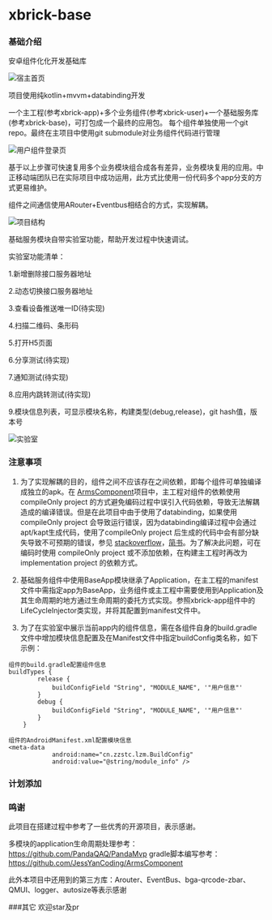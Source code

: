 # xbrick-base

### 基础介绍
安卓组件化化开发基础库

![宿主首页](https://raw.githubusercontent.com/zz-xlab/xbrick-app/master/pictures/app.png)



项目使用纯kotlin+mvvm+databinding开发

一个主工程(参考xbrick-app)+多个业务组件(参考xbrick-user)+一个基础服务库(参考xbrick-base)，可打包成一个最终的应用包。
每个组件单独使用一个git repo。最终在主项目中使用git submodule对业务组件代码进行管理

![用户组件登录页](https://github.com/zz-xlab/xbrick-app/blob/master/pictures/login.png?raw=true)

基于以上步骤可快速复用多个业务模块组合成各有差异，业务模块复用的应用。中正移动端团队已在实际项目中成功运用，此方式比使用一份代码多个app分支的方式更易维护。

组件之间通信使用ARouter+Eventbus相结合的方式，实现解耦。



![项目结构](https://raw.githubusercontent.com/zz-xlab/xbrick-app/master/pictures/arch.jpg)


基础服务模块自带实验室功能，帮助开发过程中快速调试。

实验室功能清单：

1.新增删除接口服务器地址

2.动态切换接口服务器地址

3.查看设备推送唯一ID(待实现)

4.扫描二维码、条形码

5.打开H5页面

6.分享测试(待实现)

7.通知测试(待实现)

8.应用内跳转测试(待实现)

9.模块信息列表，可显示模块名称，构建类型(debug,release)，git hash值，版本号

![实验室](https://github.com/zz-xlab/xbrick-app/blob/master/pictures/xlab.png?raw=true)



### 注意事项

1. 为了实现解耦的目的，组件之间不应该存在之间依赖，即每个组件可单独编译成独立的apk。在 [ArmsComponent](https://github.com/JessYanCoding/ArmsComponent)项目中，主工程对组件的依赖使用 compileOnly project 的方式避免编码过程中误引入代码依赖，导致无法解耦造成的编译错误。但是在此项目中由于使用了databinding，如果使用 compileOnly project 会导致运行错误，因为databinding编译过程中会通过apt/kapt生成代码，使用了compileOnly project 后生成的代码中会有部分缺失导致不可预期的错误，参见 [stackoverflow](https://stackoverflow.com/questions/58788726/question-databinding-not-working-with-runtimeonly-gradle-dependncies)，[简书](https://www.jianshu.com/p/ec09dc60061e)。为了解决此问题，可在编码时使用 compileOnly project 或不添加依赖，在构建主工程时再改为implementation project 的依赖方式。

2. 基础服务组件中使用BaseApp模块继承了Application，在主工程的manifest文件中需指定app为BaseApp，业务组件或主工程中需要使用到Application及其生命周期的地方通过生命周期的委托方式实现。参照xbrick-app组件中的LifeCycleInjector类实现，并将其配置到manifest文件中。

3. 为了在实验室中展示当前app内的组件信息，需在各组件自身的build.gradle文件中增加模块信息配置及在Manifest文件中指定buildConfig类名称，如下示例：

````
组件的build.gradle配置组件信息
buildTypes {
        release {
            buildConfigField "String", "MODULE_NAME", '"用户信息"'
        }
        debug {
            buildConfigField "String", "MODULE_NAME", '"用户信息"'
        }
    }
    
组件的AndroidManifest.xml配置模块信息
<meta-data
            android:name="cn.zzstc.lzm.BuildConfig"
            android:value="@string/module_info" />
````

### 计划添加


### 鸣谢
此项目在搭建过程中参考了一些优秀的开源项目，表示感谢。

多模块的application生命周期处理参考：https://github.com/PandaQAQ/PandaMvp
gradle脚本编写参考：https://github.com/JessYanCoding/ArmsComponent

此外本项目中还用到的第三方库：Arouter、EventBus、bga-qrcode-zbar、QMUI、logger、autosize等表示感谢

###其它
欢迎star及pr